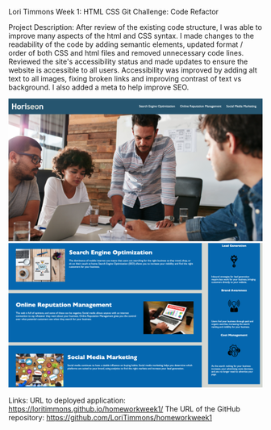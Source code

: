 Lori Timmons
Week 1: HTML CSS Git Challenge: Code Refactor

Project Description:
After review of the existing code structure, I was able to improve many aspects of the html and CSS syntax. I made changes to the readability of the code by adding semantic elements, updated format / order of both CSS and html files and removed unnecessary code lines. Reviewed the site's accessibility status and made updates to ensure the website is accessible to all users. Accessibility was improved by adding alt text to all images, fixing broken links and improving contrast of text vs background. I also added a meta to help improve SEO. 

![Main Page / Hero](assets/images/horiseon-main.png)
![Main Page / Hero](assets/images/body.png)

Links: 
URL to deployed application: https://loritimmons.github.io/homeworkweek1/
The URL of the GitHub repository: https://github.com/LoriTimmons/homeworkweek1